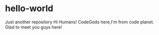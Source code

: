 # hello-world
Just another repository
Hi Humans!
CodeGods here,I'm from code planet.
Glad to meet you guys here!
